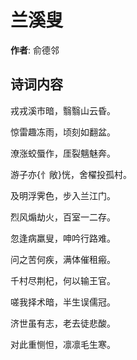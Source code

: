 # 兰溪叟

**作者**: 俞德邻

## 诗词内容

戎戎溪市暗，翳翳山云昏。

惊雷趣冻雨，顷刻如翻盆。

潦涨蛟蜃作，厓裂魑魅奔。

游子亦{忄敞}恍，舍櫂投孤村。

及明浮霁色，步入兰江门。

烈风煽劫火，百室一二存。

忽逢病羸叟，呻吟行路难。

问之苦何疾，满体催租瘢。

千村尽荆杞，何以输王官。

嗟我择术暗，半生误儒冠。

济世虽有志，老去徒悲酸。

对此重恻怛，凛凛毛生寒。

